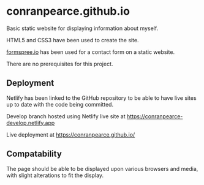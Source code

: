# conranpearce.github.io
Basic static website for displaying information about myself.

HTML5 and CSS3 have been used to create the site.

[formspree.io](https://formspree.io/) has been used for a contact form on a static website.

There are no prerequisites for this project.
 
## Deployment

Netlify has been linked to the GitHub repository to be able to have live sites up to date with the code being committed.

Develop branch hosted using Netlify live site at https://conranpearce-develop.netlify.app

Live deployment at https://conranpearce.github.io/

## Compatability
The page should be able to be displayed upon various browsers and media, with slight alterations to fit the display.
